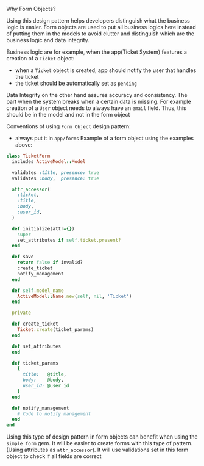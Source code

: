 Why Form Objects?

Using this design pattern helps developers distinguish what the business logic is easier. Form objects are used to put all business logics here instead of putting them in the models to avoid clutter and distinguish which are the business logic and data integrity.

Business logic are for example, when the app(Ticket System) features a creation of a `Ticket` object:
- when a `Ticket` object is created, app should notify the user that handles the ticket
- the ticket should be automatically set as `pending`

Data Integrity on the other hand assures accuracy and consistency. The part when the system breaks when a certain data is missing. For example creation of a `User` object needs to always have an `email` field. Thus, this should be in the model and not in the form object

Conventions of using `Form Object` design pattern:
- always put it in `app/forms`
Example of a form object using the examples above:
```ruby
class TicketForm
  includes ActiveModel::Model

  validates :title, presence: true
  validates :body,  presence: true

  attr_accessor(
    :ticket,
    :title,
    :body,
    :user_id,
  )

  def initialize(attr={})
    super
    set_attributes if self.ticket.present?
  end

  def save
    return false if invalid?
    create_ticket
    notify_management
  end

  def self.model_name
    ActiveModel::Name.new(self, nil, 'Ticket')
  end

  private

  def create_ticket
    Ticket.create(ticket_params)
  end

  def set_attributes
  end

  def ticket_params
    {
      title:   @title,
      body:    @body,
      user_id: @user_id
    }
  end

  def notify_management
    # Code to notify management
  end
end
```
Using this type of design pattern in form objects can benefit when using the `simple_form` gem. It will be easier to create forms with this type of pattern. (Using attributes as `attr_accessor`). It will use validations set in this form object to check if all fields are correct
